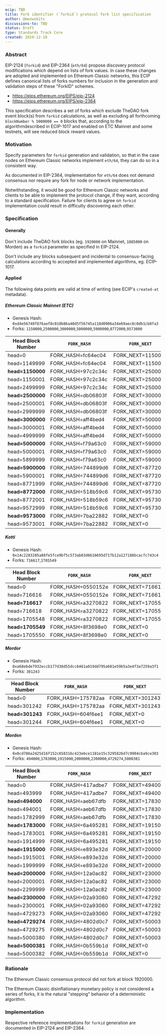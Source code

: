 ```yaml
---
ecip: TBD
title: Fork identifier (`forkid`) protocol fork list specification
author: @meowsbits
discussions-to: TBD
status: Draft
type: Standards Track Core
created: 2019-12-18
---
```


### Abstract

EIP-2124 (`forkid`) and EIP-2364 (`eth/64`) propose discovery protocol modifications which depend on lists of fork values. In case these changes are adopted and implemented on Ethereum Classic networks, this ECIP defines canonical lists of forks numbers for inclusion in the generation and validation steps of these "ForkID" schemes.

- https://eips.ethereum.org/EIPS/eip-2124
- https://eips.ethereum.org/EIPS/eip-2364

This specification describes a set of forks which exclude TheDAO fork event block(s) from `forkid` calculations, as well as excluding all forthcoming `blockNumber % 5000000 == 0` blocks that, according to the algorithmdescribed in ECIP-1017 and enabled on ETC Mainnet and some testnets, will see reduced block reward values.

### Motivation

Specify parameters for `forkid` generation and validation, so that in the case nodes on Ethereum Classic networks implement `eth/64`, they can do so in a consistent way.

As documented in EIP-2364, implementation for `eth/64` does not demand consensus nor require any fork for node or network implementation.

Notwithstanding, it would be good for Ethereum Classic networks and clients to be able to implement the protocol change, if they want, according to a standard specification. Failure for clients to agree on `forkid` implementation could result in difficulty discovering each other.

### Specification

#### Generally

Don't include TheDAO fork blocks (eg. `1920000` on Mainnet, `1885000` on Morden) as a `forkid` parameter as specified in EIP-2124.

Don't include any blocks subsequent and incidental to consensus-facing calculations according to accepted and implemented algorithms, eg. ECIP-1017.

#### Applied

The following data points are valid at time of writing (see ECIP's `created-at` metadata).

##### Ethereum Classic Mainnet (ETC)

- Genesis Hash: `0xd4e56740f876aef8c010b86a40d5f56745a118d0906a34e69aec8c0db1cb8fa3`
- Forks: `1150000`,`2500000`,`3000000`,`5000000`,`5900000`,`8772000`,`9573000`

| Head Block Number | `FORK_HASH` | `FORK_NEXT` | RLP Encoded (Hex) |
| --- | --- | --- | --- |
| head=0 | FORK_HASH=fc64ec04 | FORK_NEXT=1150000 | c984fc64ec0483118c30 |
| head=1149999 | FORK_HASH=fc64ec04 | FORK_NEXT=1150000 | c984fc64ec0483118c30 |
| __head=1150000__ | FORK_HASH=97c2c34c | FORK_NEXT=2500000 | c98497c2c34c832625a0 |
| head=1150001 | FORK_HASH=97c2c34c | FORK_NEXT=2500000 | c98497c2c34c832625a0 |
| head=2499999 | FORK_HASH=97c2c34c | FORK_NEXT=2500000 | c98497c2c34c832625a0 |
| __head=2500000__ | FORK_HASH=db06803f | FORK_NEXT=3000000 | c984db06803f832dc6c0 |
| head=2500001 | FORK_HASH=db06803f | FORK_NEXT=3000000 | c984db06803f832dc6c0 |
| head=2999999 | FORK_HASH=db06803f | FORK_NEXT=3000000 | c984db06803f832dc6c0 |
| __head=3000000__ | FORK_HASH=aff4bed4 | FORK_NEXT=5000000 | c984aff4bed4834c4b40 |
| head=3000001 | FORK_HASH=aff4bed4 | FORK_NEXT=5000000 | c984aff4bed4834c4b40 |
| head=4999999 | FORK_HASH=aff4bed4 | FORK_NEXT=5000000 | c984aff4bed4834c4b40 |
| __head=5000000__ | FORK_HASH=f79a63c0 | FORK_NEXT=5900000 | c984f79a63c0835a06e0 |
| head=5000001 | FORK_HASH=f79a63c0 | FORK_NEXT=5900000 | c984f79a63c0835a06e0 |
| head=5899999 | FORK_HASH=f79a63c0 | FORK_NEXT=5900000 | c984f79a63c0835a06e0 |
| __head=5900000__ | FORK_HASH=744899d6 | FORK_NEXT=8772000 | c984744899d68385d9a0 |
| head=5900001 | FORK_HASH=744899d6 | FORK_NEXT=8772000 | c984744899d68385d9a0 |
| head=8771999 | FORK_HASH=744899d6 | FORK_NEXT=8772000 | c984744899d68385d9a0 |
| __head=8772000__ | FORK_HASH=518b59c6 | FORK_NEXT=9573000 | c984518b59c683921288 |
| head=8772001 | FORK_HASH=518b59c6 | FORK_NEXT=9573000 | c984518b59c683921288 |
| head=9572999 | FORK_HASH=518b59c6 | FORK_NEXT=9573000 | c984518b59c683921288 |
| __head=9573000__ | FORK_HASH=7ba22882 | FORK_NEXT=0 | c6847ba2288280 |
| head=9573001 | FORK_HASH=7ba22882 | FORK_NEXT=0 | c6847ba2288280 |


##### Kotti

- Genesis Hash: `0x14c2283285a88fe5fce9bf5c573ab03d6616695d717b12a127188bcacfc743c4`
- Forks: `716617`,`1705549`

| Head Block Number | `FORK_HASH` | `FORK_NEXT` | RLP Encoded (Hex) |
| --- | --- | --- | --- |
| head=0 | FORK_HASH=0550152e | FORK_NEXT=716617 | c9840550152e830aef49 |
| head=716616 | FORK_HASH=0550152e | FORK_NEXT=716617 | c9840550152e830aef49 |
| __head=716617__ | FORK_HASH=a3270822 | FORK_NEXT=1705549 | c984a3270822831a064d |
| head=716618 | FORK_HASH=a3270822 | FORK_NEXT=1705549 | c984a3270822831a064d |
| head=1705548 | FORK_HASH=a3270822 | FORK_NEXT=1705549 | c984a3270822831a064d |
| __head=1705549__ | FORK_HASH=8f3698e0 | FORK_NEXT=0 | c6848f3698e080 |
| head=1705550 | FORK_HASH=8f3698e0 | FORK_NEXT=0 | c6848f3698e080 |


##### Mordor

- Genesis Hash: `0xa68ebde7932eccb177d38d55dcc6461a019dd795a681e59b5a3e4f3a7259a3f1`
- Forks: `301243`

| Head Block Number | `FORK_HASH` | `FORK_NEXT` | RLP Encoded (Hex) |
| --- | --- | --- | --- |
| head=0 | FORK_HASH=175782aa | FORK_NEXT=301243 | c984175782aa830498bb |
| head=301242 | FORK_HASH=175782aa | FORK_NEXT=301243 | c984175782aa830498bb |
| __head=301243__ | FORK_HASH=604f6ee1 | FORK_NEXT=0 | c684604f6ee180 |
| head=301244 | FORK_HASH=604f6ee1 | FORK_NEXT=0 | c684604f6ee180 |


##### Morden

- Genesis Hash: `0x0cd786a2425d16f152c658316c423e6ce1181e15c3295826d7c9904cba9ce303`
- Forks: `494000`,`1783000`,`1915000`,`2000000`,`2300000`,`4729274`,`5000381`

| Head Block Number | `FORK_HASH` | `FORK_NEXT` | RLP Encoded (Hex) |
| --- | --- | --- | --- |
| head=0 | FORK_HASH=417adbe7 | FORK_NEXT=494000 | c984417adbe7830789b0 |
| head=493999 | FORK_HASH=417adbe7 | FORK_NEXT=494000 | c984417adbe7830789b0 |
| __head=494000__ | FORK_HASH=aeb67dfb | FORK_NEXT=1783000 | c984aeb67dfb831b34d8 |
| head=494001 | FORK_HASH=aeb67dfb | FORK_NEXT=1783000 | c984aeb67dfb831b34d8 |
| head=1782999 | FORK_HASH=aeb67dfb | FORK_NEXT=1783000 | c984aeb67dfb831b34d8 |
| __head=1783000__ | FORK_HASH=6a495281 | FORK_NEXT=1915000 | c9846a495281831d3878 |
| head=1783001 | FORK_HASH=6a495281 | FORK_NEXT=1915000 | c9846a495281831d3878 |
| head=1914999 | FORK_HASH=6a495281 | FORK_NEXT=1915000 | c9846a495281831d3878 |
| __head=1915000__ | FORK_HASH=e893e32d | FORK_NEXT=2000000 | c984e893e32d831e8480 |
| head=1915001 | FORK_HASH=e893e32d | FORK_NEXT=2000000 | c984e893e32d831e8480 |
| head=1999999 | FORK_HASH=e893e32d | FORK_NEXT=2000000 | c984e893e32d831e8480 |
| __head=2000000__ | FORK_HASH=12a0ac82 | FORK_NEXT=2300000 | c98412a0ac8283231860 |
| head=2000001 | FORK_HASH=12a0ac82 | FORK_NEXT=2300000 | c98412a0ac8283231860 |
| head=2299999 | FORK_HASH=12a0ac82 | FORK_NEXT=2300000 | c98412a0ac8283231860 |
| __head=2300000__ | FORK_HASH=02a93060 | FORK_NEXT=4729274 | c98402a93060834829ba |
| head=2300001 | FORK_HASH=02a93060 | FORK_NEXT=4729274 | c98402a93060834829ba |
| head=4729273 | FORK_HASH=02a93060 | FORK_NEXT=4729274 | c98402a93060834829ba |
| __head=4729274__ | FORK_HASH=4802d0c7 | FORK_NEXT=5000381 | c9844802d0c7834c4cbd |
| head=4729275 | FORK_HASH=4802d0c7 | FORK_NEXT=5000381 | c9844802d0c7834c4cbd |
| head=5000380 | FORK_HASH=4802d0c7 | FORK_NEXT=5000381 | c9844802d0c7834c4cbd |
| __head=5000381__ | FORK_HASH=0b559b1d | FORK_NEXT=0 | c6840b559b1d80 |
| head=5000382 | FORK_HASH=0b559b1d | FORK_NEXT=0 | c6840b559b1d80 |


### Rationale

The Ethereum Classic consensus protocol did not fork at block 1920000.

The Ethereum Classic disinflationary monetary policy is not considered a series of forks, it is the natural "stepping" behavior of a deterministic algorithm.

### Implementation

Respective reference implementations for `forkid` generation are documented in EIP-2124 and EIP-2364.


